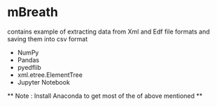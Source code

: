 # mBreath
contains example of extracting data from Xml and Edf file formats and saving them into csv format

* NumPy
* Pandas 
* pyedflib 
* xml.etree.ElementTree
* Jupyter Notebook

** Note : Install Anaconda to get most of the of above mentioned **
